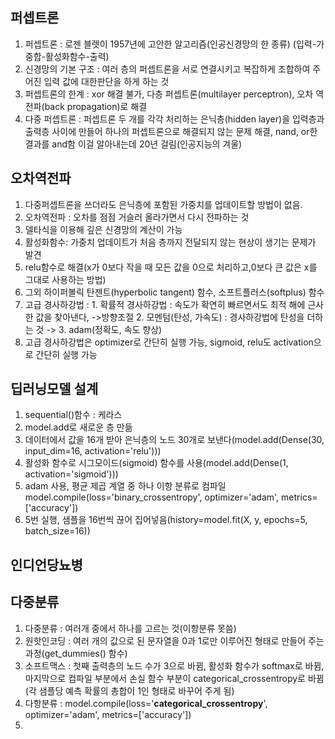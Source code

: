 ## 퍼셉트론
1. 퍼셉트론 : 로젠 블렛이 1957년에 고안한 알고리즘(인공신경망의 한 종류) (입력-가중합-활성화함수-출력)
2. 신경망의 기본 구조 : 여러 층의 퍼셉트론을 서로 연결시키고 복잡하게 조합하여 주어진 입력 값에 대한판단을 하게 하는 것
3. 퍼셉트론의 한계 : xor 해결 불가, 다층 퍼셉트론(multilayer perceptron), 오차 역전파(back propagation)로 해결
4. 다중 퍼셉트론 : 퍼셉트론 두 개를 각각 처리하는 은닉층(hidden layer)을 입력층과 출력층 사이에 만들어 하나의 퍼셉트론으로 해결되지 않는 문제 해결, nand, or한 결과를 and함 이걸 알아내는데 20년 걸림(인공지능의 겨울)

## 오차역전파
1. 다중퍼셉트론을 쓰더라도 은닉층에 포함된 가중치를 업데이트할 방법이 없음.
2. 오차역전파 : 오차를 점점 거슬러 올라가면서 다시 전파하는 것
3. 델타식을 이용해 깊은 신경망의 계산이 가능
4. 활성화함수:  가중치 업데이트가 처음 층까지 전달되지 않는 현상이 생기는 문제가 발견
5. relu함수로 해결(x가 0보다 작을 때 모든 값을 0으로 처리하고,0보다 큰 값은 x를 그대로 사용하는 방법)
6. 그외 하이퍼볼릭 탄젠트(hyperbolic tangent) 함수, 소프트플러스(softplus) 함수
7. 고급 경사하강법 : 1. 확률적 경사하강법 : 속도가 확연히 빠르면서도 최적 해에 근사한 값을 찾아낸다, ->방향조절 2. 모멘텀(탄성, 가속도) : 경사하강법에 탄성을 더하는 것 -> 3. adam(정확도, 속도 향상)
8. 고급 경사하강법은 optimizer로 간단히 실행 가능, sigmoid, relu도 activation으로 간단히 실행 가능

## 딥러닝모델 설계
1. sequential()함수 : 케라스
2. model.add로 새로운 층 만듦
3. 데이터에서 값을 16개 받아 은닉층의 노드 30개로 보낸다(model.add(Dense(30, input_dim=16, activation='relu')))
4. 활성화 함수로 시그모이드(sigmoid) 함수를 사용(model.add(Dense(1, activation='sigmoid')))
5. adam 사용, 평균 제곱 계열 중 하나 이항 분류로 컴파일 model.compile(loss='binary_crossentropy', optimizer='adam', metrics=['accuracy'])
6. 5번 실행, 샘플을 16번씩 끊어 집어넣음(history=model.fit(X, y, epochs=5, batch_size=16))

## 인디언당뇨병

## 다중분류
1. 다중분류 : 여러개 중에서 하나를 고르는 것(이항분류 못씀)
2. 원핫인코딩 :  여러 개의 값으로 된 문자열을 0과 1로만 이루어진 형태로 만들어 주는 과정(get_dummies() 함수)
3. 소프트맥스 : 첫째 출력층의 노드 수가 3으로 바뀜,  활성화 함수가 softmax로 바뀜,  마지막으로 컴파일 부분에서 손실 함수 부분이 categorical_crossentropy로 바뀜(각 샘플당 예측 확률의 총합이 1인 형태로 바꾸어 주게 됨)
4. 다항분류 : model.compile(loss='**categorical_crossentropy**', optimizer='adam', metrics=['accuracy'])
5. 
